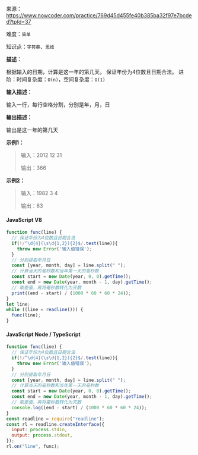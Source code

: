 来源：<https://www.nowcoder.com/practice/769d45d455fe40b385ba32f97e7bcded?tpId=37>

难度：`简单`

知识点：`字符串`、`思维`

**描述：**

根据输入的日期，计算是这一年的第几天。
保证年份为4位数且日期合法。
进阶：时间复杂度：`O(n)`，空间复杂度：`O(1)`

**输入描述：**

输入一行，每行空格分割，分别是年，月，日

**输出描述：**

输出是这一年的第几天

**示例1：**

> 输入：2012 12 31
>
> 输出：366

**示例2：**

> 输入：1982 3 4
>
> 输出：63

<!-- tabs:start -->

#### **JavaScript V8**

```javascript
function func(line) {
  // 保证年份为4位数且日期合法
  if(!/^\d{4}(\s\d{1,2}){2}$/.test(line)){
    throw new Error('输入值错误');
  }
  // 分别提取年月日
  const [year, month, day] = line.split(" ");
  // 计算当天的毫秒数和当年第一天的毫秒数
  const start = new Date(year, 0, 0).getTime();
  const end = new Date(year, month - 1, day).getTime();
  // 取差值，再将毫秒数转化为天数
  print((end - start) / (1000 * 60 * 60 * 24));
}
let line;
while ((line = readline())) {
  func(line);
}
```

#### **JavaScript Node / TypeScript**

```javascript
function func(line) {
  // 保证年份为4位数且日期合法
  if(!/^\d{4}(\s\d{1,2}){2}$/.test(line)){
    throw new Error('输入值错误');
  }
  // 分别提取年月日
  const [year, month, day] = line.split(" ");
  // 计算当天的毫秒数和当年第一天的毫秒数
  const start = new Date(year, 0, 0).getTime();
  const end = new Date(year, month - 1, day).getTime();
  // 取差值，再将毫秒数转化为天数
  console.log((end - start) / (1000 * 60 * 60 * 24));
}
const readline = require("readline");
const rl = readline.createInterface({
  input: process.stdin,
  output: process.stdout,
});
rl.on("line", func);
```

<!-- tabs:end -->
